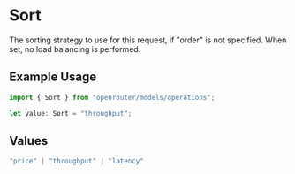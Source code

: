 # Sort

The sorting strategy to use for this request, if "order" is not specified. When set, no load balancing is performed.

## Example Usage

```typescript
import { Sort } from "openrouter/models/operations";

let value: Sort = "throughput";
```

## Values

```typescript
"price" | "throughput" | "latency"
```